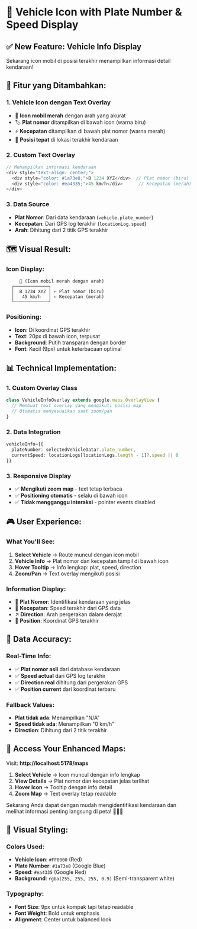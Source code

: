 # 🚗 Vehicle Icon with Plate Number & Speed Display

## ✅ **New Feature: Vehicle Info Display**

Sekarang icon mobil di posisi terakhir menampilkan informasi detail kendaraan!

## 🎯 **Fitur yang Ditambahkan:**

### 1. **Vehicle Icon dengan Text Overlay**
- 🚗 **Icon mobil merah** dengan arah yang akurat
- 🏷️ **Plat nomor** ditampilkan di bawah icon (warna biru)
- ⚡ **Kecepatan** ditampilkan di bawah plat nomor (warna merah)
- 📍 **Posisi tepat** di lokasi terakhir kendaraan

### 2. **Custom Text Overlay**
```typescript
// Menampilkan informasi kendaraan
<div style="text-align: center;">
  <div style="color: #1a73e8;">B 1234 XYZ</div>  // Plat nomor (biru)
  <div style="color: #ea4335;">45 km/h</div>      // Kecepatan (merah)
</div>
```

### 3. **Data Source**
- **Plat Nomor**: Dari data kendaraan (`vehicle.plate_number`)
- **Kecepatan**: Dari GPS log terakhir (`locationLog.speed`)
- **Arah**: Dihitung dari 2 titik GPS terakhir

## 🗺️ **Visual Result:**

### **Icon Display:**
```
     🚗 (Icon mobil merah dengan arah)
  ┌─────────────┐
  │  B 1234 XYZ │ ← Plat nomor (biru)
  │   45 km/h   │ ← Kecepatan (merah)
  └─────────────┘
```

### **Positioning:**
- **Icon**: Di koordinat GPS terakhir
- **Text**: 20px di bawah icon, terpusat
- **Background**: Putih transparan dengan border
- **Font**: Kecil (9px) untuk keterbacaan optimal

## 📊 **Technical Implementation:**

### 1. **Custom Overlay Class**
```typescript
class VehicleInfoOverlay extends google.maps.OverlayView {
  // Membuat text overlay yang mengikuti posisi map
  // Otomatis menyesuaikan saat zoom/pan
}
```

### 2. **Data Integration**
```typescript
vehicleInfo={{
  plateNumber: selectedVehicleData?.plate_number,
  currentSpeed: locationLogs[locationLogs.length - 1]?.speed || 0
}}
```

### 3. **Responsive Display**
- ✅ **Mengikuti zoom map** - text tetap terbaca
- ✅ **Positioning otomatis** - selalu di bawah icon
- ✅ **Tidak mengganggu interaksi** - pointer events disabled

## 🎮 **User Experience:**

### **What You'll See:**
1. **Select Vehicle** → Route muncul dengan icon mobil
2. **Vehicle Info** → Plat nomor dan kecepatan tampil di bawah icon
3. **Hover Tooltip** → Info lengkap: plat, speed, direction
4. **Zoom/Pan** → Text overlay mengikuti posisi

### **Information Display:**
- 🔵 **Plat Nomor**: Identifikasi kendaraan yang jelas
- 🔴 **Kecepatan**: Speed terakhir dari GPS data
- ↗️ **Direction**: Arah pergerakan dalam derajat
- 📍 **Position**: Koordinat GPS terakhir

## 🚛 **Data Accuracy:**

### **Real-Time Info:**
- ✅ **Plat nomor asli** dari database kendaraan
- ✅ **Speed actual** dari GPS log terakhir
- ✅ **Direction real** dihitung dari pergerakan GPS
- ✅ **Position current** dari koordinat terbaru

### **Fallback Values:**
- **Plat tidak ada**: Menampilkan "N/A"
- **Speed tidak ada**: Menampilkan "0 km/h"
- **Direction**: Dihitung dari 2 titik terakhir

## 📱 **Access Your Enhanced Maps:**

Visit: **http://localhost:5178/maps**

1. **Select Vehicle** → Icon muncul dengan info lengkap
2. **View Details** → Plat nomor dan kecepatan jelas terlihat
3. **Hover Icon** → Tooltip dengan info detail
4. **Zoom Map** → Text overlay tetap readable

Sekarang Anda dapat dengan mudah mengidentifikasi kendaraan dan melihat informasi penting langsung di peta! 🚗📍✨

## 🎨 **Visual Styling:**

### **Colors Used:**
- **Vehicle Icon**: `#FF0000` (Red)
- **Plate Number**: `#1a73e8` (Google Blue)
- **Speed**: `#ea4335` (Google Red)
- **Background**: `rgba(255, 255, 255, 0.9)` (Semi-transparent white)

### **Typography:**
- **Font Size**: 9px untuk kompak tapi tetap readable
- **Font Weight**: Bold untuk emphasis
- **Alignment**: Center untuk balanced look